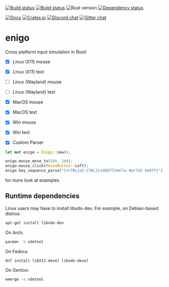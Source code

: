[![Build status](https://travis-ci.org/enigo-rs/enigo.svg?branch=master)](https://travis-ci.org/enigo-rs/enigo)
[![Build status](https://ci.appveyor.com/api/projects/status/6cd00pajx4tvvl3e?svg=true)](https://ci.appveyor.com/project/pythoneer/enigo-85xiy)
![Rust version](https://img.shields.io/badge/rust--version-1.31-brightgreen.svg)
[![Dependency status](https://deps.rs/repo/github/enigo-rs/enigo/status.svg)](https://deps.rs/repo/github/enigo-rs/enigo)

[![Docs](https://docs.rs/enigo/badge.svg)](https://docs.rs/enigo)
[![Crates.io](https://img.shields.io/crates/v/enigo.svg)](https://crates.io/crates/enigo)
[![Discord chat](https://img.shields.io/discord/315925376486342657.svg)](https://discord.gg/Eb8CsnN)
[![Gitter chat](https://badges.gitter.im/gitterHQ/gitter.png)](https://gitter.im/enigo-rs/Lobby)


# enigo
Cross platform input simulation in Rust!

- [x] Linux (X11) mouse
- [x] Linux (X11) text
- [ ] Linux (Wayland) mouse
- [ ] Linux (Wayland) text
- [x] MacOS mouse
- [x] MacOS text
- [x] Win mouse
- [x] Win text
- [x] Custom Parser


```Rust
let mut enigo = Enigo::new();

enigo.mouse_move_to(500, 200);
enigo.mouse_click(MouseButton::Left);
enigo.key_sequence_parse("{+CTRL}a{-CTRL}{+SHIFT}Hello World{-SHIFT}");
```

for more look at examples

Runtime dependencies
--------------------

Linux users may have to install libxdo-dev. For example, on Debian-based distros:

```Bash
apt-get install libxdo-dev
```
On Arch: 

```Bash
pacman -S xdotool
```

On Fedora:

```Bash
dnf install libX11-devel libxdo-devel
```

On Gentoo:

```Bash
emerge -a xdotool
```
